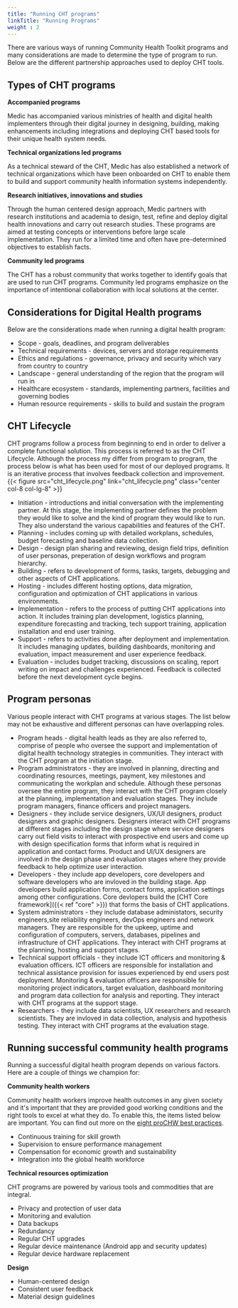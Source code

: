 ```yaml
---
title: "Running CHT programs"
linkTitle: "Running Programs"
weight : 2
---
```


There are various ways of running Community Health Toolkit programs and many considerations are made to determine the type of program to run. Below are the different partnership approaches used to deploy CHT tools.

## Types of CHT programs
**Accompanied programs**

Medic has accompanied various ministries of health and digital health implementers through their digital journey in designing, building, making enhancements including integrations and deploying CHT based tools for their unique health system needs. 

**Technical organizations led programs**

As a technical steward of the CHT, Medic has also established a network of technical organizations which have been onboarded on CHT to enable them to build and support community health information systems independently.

**Research initiatives, innovations and studies**

Through the human centered design approach, Medic partners with research institutions and academia to design, test, refine and deploy digital health innovations and carry out research studies. These programs are aimed at testing concepts or interventions before large scale implementation. They run for a limited time and often have pre-determined objectives to establish facts. 

**Community led programs**

The CHT has a robust community that works together to identify goals that are used to run CHT programs. Community led programs emphasize on the importance of intentional collaboration with local solutions at the center.

## Considerations for Digital Health programs
Below are the considerations made when running a digital health program:
- Scope - goals, deadlines, and program deliverables
- Technical requirements - devices, servers and storage requirements
- Ethics and regulations - governance, privacy and security which vary from country to country
- Landscape - general understanding of the region that the program will run in
- Healthcare ecosystem - standards, implementing partners, facilities and governing bodies
- Human resource requirements - skills to build and sustain the program

## CHT Lifecycle
CHT programs follow a process from beginning to end in order to deliver a complete functional solution. This process is referred to as the CHT Lifecycle. Although the process my differ from program to program, the process below is what has been used for most of our deployed programs. It is an iterative process that involves feedback collection and improvement.
{{< figure src="cht_lifecycle.png" link="cht_lifecycle.png" class="center col-8 col-lg-8" >}}
- Initiation - introductions and initial conversation with the implementing partner. At this stage, the implementing partner defines the problem they would like to solve and the kind of program they would like to run. They also understand the various capabilities and features of the CHT.
- Planning - includes coming up with detailed workplans, schedules, budget forecasting and baseline data collection.
- Design - design plan sharing and reviewing, design field trips, definition of user personas, preperation of design workflows and program hierarchy.
- Building - refers to development of forms, tasks, targets, debugging and other aspects of CHT applications.
- Hosting - includes different hosting options, data migration, configuration and optimization of CHT applications in various environments.
- Implementation - refers to the process of putting CHT applications into action. It includes training plan development, logistics planning, expenditure forecasting and tracking, tech support training, application installation and end user training.
- Support - refers to activities done after deployment and implementation. It includes managing updates, building dashboards, monitoring and evaluation, impact measurement and user experience feedback.
- Evaluation - includes budget tracking, discussions on scaling, report writing on impact and challenges experienced. Feedback is collected before the next development cycle begins.

## Program personas
Various people interact with CHT programs at various stages. The list below may not be exhaustive and different personas can have overlapping roles.
- Program heads - digital health leads as they are also referred to, comprise of people who oversee the support and implementation of digital health technology strategies in communities. They interact with the CHT program at the initiation stage.
- Program administrators - they are involved in planning, directing and coordinating resources, meetings, payment, key milestones and communicating the workplan and schedule. Although these personas oversee the entire program, they interact with the CHT program closely at the planning, implementation and evaluation stages. They include program managers, finance officers and project managers.
- Designers - they include service designers, UX/UI designers, product designers and graphic designers. Designers interact with CHT programs at different stages including the design stage where service designers carry out field visits to interact with prospective end users and come up with design specification forms that inform what is required in application and contact forms. Product and UI/UX designers are involved in the design phase and evaluation stages where they provide feedback to help optimize user interaction.
- Developers - they include app developers, core developers and software developers who are invloved in the building stage. App developers build application forms, contact forms, application settings among other configurations. Core devlopers build the [CHT Core framework]({{< ref "core" >}}) that forms the basis of CHT applications.
- System administrators - they include database administators, security engineers,site reliability engineers, devOps engineers and network managers. They are responsible for the upkeep, uptime and configuration of computers, servers, databases, pipelines and infrastructure of CHT applications. They interact with CHT programs at the planning, hosting and support stages.
- Technical support officials - they include ICT officers and monitoring & evaluation officers. ICT officers are responsible for installation and technical assistance provision for issues experienced by end users post deployment. Monitoring & evaluation officers are responsible for monitoring project indicators, target evaluation, dashboard monitoring and program data collection for analysis and reporting. They interact with CHT programs at the support stage.
- Researchers - they include data scientists, UX researchers and research scientists. They are invloved in data collection, analysis and hypothesis testing. They interact with CHT programs at the evaluation stage.

## Running successful community health programs
Running a successful digital health program depends on various factors. Here are a couple of things we champion for:

**Community health workers**

Community health workers improve health outcomes in any given society and it's important that they are provided good working conditions and the right tools to excel at what they do. To enable this, the items listed below are important. You can find out more on the [eight proCHW best practices](https://joinchic.org/what-we-do/).

- Continuous training for skill growth
- Supervision to ensure performance management
- Compensation for economic growth and sustainability
- Integration into the global health workforce

**Technical resources optimization**

CHT programs are powered by various tools and commodities that are integral.

- Privacy and protection of user data
- Monitoring and evalution
- Data backups
- Redundancy
- Regular CHT upgrades
- Regular device maintenance (Android app and security updates)
- Regular device hardware replacement


**Design**

- Human-centered design
- Consistent user feedback
- Material design guidelines






